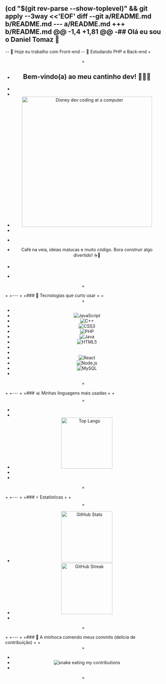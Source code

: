 (cd "$(git rev-parse --show-toplevel)" && git apply --3way <<'EOF'
diff --git a/README.md b/README.md
--- a/README.md
+++ b/README.md
@@ -1,4 +1,81 @@
-## Olá eu sou o Daniel Tomaz 👾
-
-- 🔭 Hoje eu trabalho com Front-end
-- 🌱 Estudando PHP e Back-end
+<div align="center">
+
+  <h2>Bem-vindo(a) ao meu cantinho dev! 🧑‍💻✨</h2>
+
+  <!-- GIF: Personagem aleatório da Disney programando -->
+  <img src="https://media.giphy.com/media/3oriO0OEd9QIDdllqo/giphy.gif" width="420" alt="Disney dev coding at a computer" />
+
+  <p>
+    Café na veia, ideias malucas e muito código. Bora construir algo divertido! ☕🚀
+  </p>
+
+</div>
+
+---
+
+### 🔧 Tecnologias que curto usar
+
+<div align="center">
+
+  <!-- Badges principais -->
+  <img alt="JavaScript" src="https://img.shields.io/badge/JavaScript-323330?style=for-the-badge&logo=javascript&logoColor=F7DF1E" />
+  <img alt="C++" src="https://img.shields.io/badge/C++-00599C?style=for-the-badge&logo=cplusplus&logoColor=white" />
+  <img alt="CSS3" src="https://img.shields.io/badge/CSS3-1572B6?style=for-the-badge&logo=css3&logoColor=white" />
+  <img alt="PHP" src="https://img.shields.io/badge/PHP-777BB4?style=for-the-badge&logo=php&logoColor=white" />
+  <img alt="Java" src="https://img.shields.io/badge/Java-007396?style=for-the-badge&logo=openjdk&logoColor=white" />
+  <img alt="HTML5" src="https://img.shields.io/badge/HTML5-E34F26?style=for-the-badge&logo=html5&logoColor=white" />
+
+  <!-- Extras divertidos -->
+  <img alt="React" src="https://img.shields.io/badge/React-20232A?style=for-the-badge&logo=react&logoColor=61DAFB" />
+  <img alt="Node.js" src="https://img.shields.io/badge/Node.js-339933?style=for-the-badge&logo=nodedotjs&logoColor=white" />
+  <img alt="MySQL" src="https://img.shields.io/badge/MySQL-4479A1?style=for-the-badge&logo=mysql&logoColor=white" />
+
+</div>
+
+---
+
+### 📊 Minhas linguagens mais usadas
+
+<div align="center">
+
+  <!-- Usuário configurado: danieltomaz -->
+  <a href="https://github.com/anuraghazra/github-readme-stats">
+    <img alt="Top Langs" height="165" src="https://github-readme-stats.vercel.app/api/top-langs/?username=danieltomaz&layout=compact&langs_count=6&theme=tokyonight&hide_border=true" />
+  </a>
+
+</div>
+
+---
+
+### ⚡ Estatísticas
+
+<div align="center">
+
+  <img height="165" alt="GitHub Stats" src="https://github-readme-stats.vercel.app/api?username=danieltomaz&show_icons=true&theme=tokyonight&hide_border=true" />
+  <img height="165" alt="GitHub Streak" src="https://streak-stats.demolab.com/?user=danieltomaz&theme=tokyonight&hide_border=true" />
+
+</div>
+
+---
+
+### 🐍 A minhoca comendo meus commits (delícia de contribuição)
+
+<div align="center">
+
+  <!-- O workflow gera o SVG abaixo no branch output -->
+  <img alt="snake eating my contributions" src="https://raw.githubusercontent.com/danieltomaz/danieltomaz/output/snake.svg" />
+
+</div>
